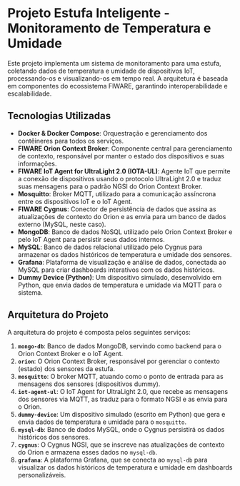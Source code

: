 # Projeto Estufa Inteligente - Monitoramento de Temperatura e Umidade

Este projeto implementa um sistema de monitoramento para uma estufa, coletando dados de temperatura e umidade de dispositivos IoT, processando-os e visualizando-os em tempo real. A arquitetura é baseada em componentes do ecossistema FIWARE, garantindo interoperabilidade e escalabilidade.

## Tecnologias Utilizadas

* **Docker & Docker Compose**: Orquestração e gerenciamento dos contêineres para todos os serviços.
* **FIWARE Orion Context Broker**: Componente central para gerenciamento de contexto, responsável por manter o estado dos dispositivos e suas informações.
* **FIWARE IoT Agent for UltraLight 2.0 (IOTA-UL)**: Agente IoT que permite a conexão de dispositivos usando o protocolo UltraLight 2.0 e traduz suas mensagens para o padrão NGSI do Orion Context Broker.
* **Mosquitto**: Broker MQTT, utilizado para a comunicação assíncrona entre os dispositivos IoT e o IoT Agent.
* **FIWARE Cygnus**: Conector de persistência de dados que assina as atualizações de contexto do Orion e as envia para um banco de dados externo (MySQL, neste caso).
* **MongoDB**: Banco de dados NoSQL utilizado pelo Orion Context Broker e pelo IoT Agent para persistir seus dados internos.
* **MySQL**: Banco de dados relacional utilizado pelo Cygnus para armazenar os dados históricos de temperatura e umidade dos sensores.
* **Grafana**: Plataforma de visualização e análise de dados, conectada ao MySQL para criar dashboards interativos com os dados históricos.
* **Dummy Device (Python)**: Um dispositivo simulado, desenvolvido em Python, que envia dados de temperatura e umidade via MQTT para o sistema.

## Arquitetura do Projeto

A arquitetura do projeto é composta pelos seguintes serviços:

1.  **`mongo-db`**: Banco de dados MongoDB, servindo como backend para o Orion Context Broker e o IoT Agent.
2.  **`orion`**: O Orion Context Broker, responsável por gerenciar o contexto (estado) dos sensores da estufa.
3.  **`mosquitto`**: O broker MQTT, atuando como o ponto de entrada para as mensagens dos sensores (dispositivos dummy).
4.  **`iot-agent-ul`**: O IoT Agent for UltraLight 2.0, que recebe as mensagens dos sensores via MQTT, as traduz para o formato NGSI e as envia para o Orion.
5.  **`dummy-device`**: Um dispositivo simulado (escrito em Python) que gera e envia dados de temperatura e umidade para o `mosquitto`.
6.  **`mysql-db`**: Banco de dados MySQL, onde o Cygnus persistirá os dados históricos dos sensores.
7.  **`cygnus`**: O Cygnus NGSI, que se inscreve nas atualizações de contexto do Orion e armazena esses dados no `mysql-db`.
8.  **`grafana`**: A plataforma Grafana, que se conecta ao `mysql-db` para visualizar os dados históricos de temperatura e umidade em dashboards personalizáveis.
